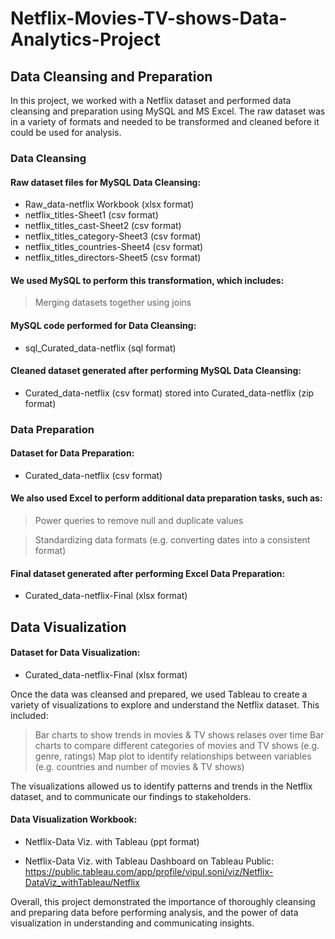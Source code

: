 # Netflix-Movies-TV-shows-Data-Analytics-Project

## Data Cleansing and Preparation
In this project, we worked with a Netflix dataset and performed data cleansing and preparation using MySQL and MS Excel. The raw dataset was in a variety of formats and needed to be transformed and cleaned before it could be used for analysis.

### Data Cleansing

#### Raw dataset files for MySQL Data Cleansing:

* Raw_data-netflix Workbook (xlsx format)
* netflix_titles-Sheet1 (csv format)
* netflix_titles_cast-Sheet2 (csv format)
* netflix_titles_category-Sheet3 (csv format)
* netflix_titles_countries-Sheet4 (csv format)
* netflix_titles_directors-Sheet5 (csv format)

#### We used MySQL to perform this transformation, which includes:

> Merging datasets together using joins

#### MySQL code performed for Data Cleansing:

* sql_Curated_data-netflix (sql format)

#### Cleaned dataset generated after performing MySQL Data Cleansing:

* Curated_data-netflix (csv format) stored into Curated_data-netflix (zip format)

### Data Preparation

#### Dataset for Data Preparation:

* Curated_data-netflix (csv format)

#### We also used Excel to perform additional data preparation tasks, such as:

> Power queries to remove null and duplicate values

> Standardizing data formats (e.g. converting dates into a consistent format)

#### Final dataset generated after performing Excel Data Preparation:

* Curated_data-netflix-Final (xlsx format)

## Data Visualization

#### Dataset for Data Visualization:

* Curated_data-netflix-Final (xlsx format)

Once the data was cleansed and prepared, we used Tableau to create a variety of visualizations to explore and understand the Netflix dataset. This included:

> Bar charts to show trends in movies & TV shows relases over time
> Bar charts to compare different categories of movies and TV shows (e.g. genre, ratings)
> Map plot to identify relationships between variables (e.g. countries and number of movies & TV shows)

The visualizations allowed us to identify patterns and trends in the Netflix dataset, and to communicate our findings to stakeholders.

#### Data Visualization Workbook:

* Netflix-Data Viz. with Tableau (ppt format)

* Netflix-Data Viz. with Tableau Dashboard on Tableau Public: https://public.tableau.com/app/profile/vipul.soni/viz/Netflix-DataViz_withTableau/Netflix 

Overall, this project demonstrated the importance of thoroughly cleansing and preparing data before performing analysis, and the power of data visualization in understanding and communicating insights.
